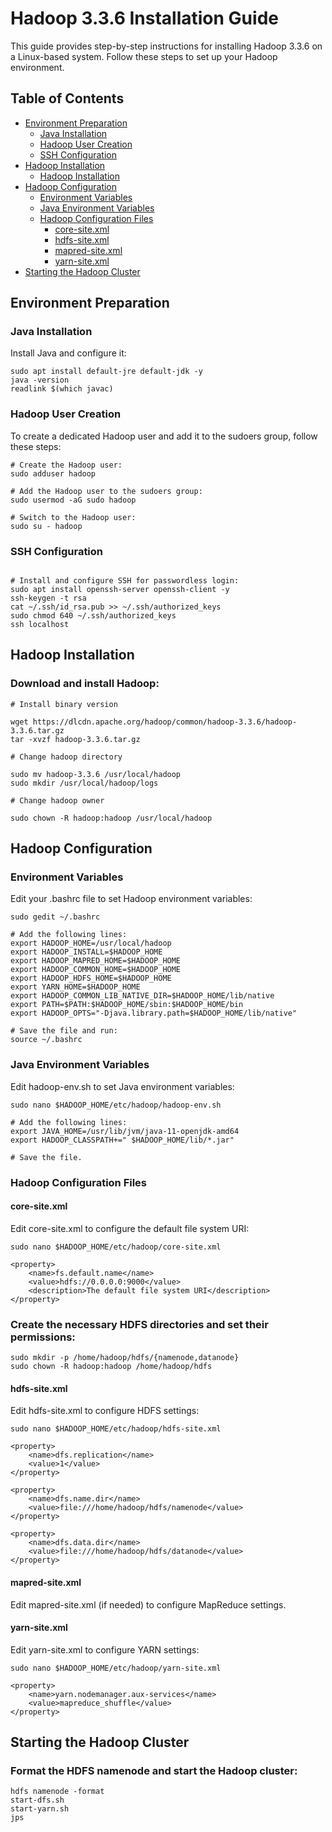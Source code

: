 # Hadoop 3.3.6 Installation Guide

This guide provides step-by-step instructions for installing Hadoop 3.3.6 on a Linux-based system. Follow these steps to set up your Hadoop environment.

## Table of Contents
- [Environment Preparation](#environment-preparation)
  - [Java Installation](#java-installation)
  - [Hadoop User Creation](#hadoop-user-creation)
  - [SSH Configuration](#ssh-configuration)
- [Hadoop Installation](#hadoop-installation)
  - [Hadoop Installation](#download_and_install_Hadoop)
- [Hadoop Configuration](#hadoop-configuration)
  - [Environment Variables](#environment-variables)
  - [Java Environment Variables](#java-environment-variables)
  - [Hadoop Configuration Files](#hadoop-configuration-files)
    - [core-site.xml](#core-site-xml)
    - [hdfs-site.xml](#hdfs-site-xml)
    - [mapred-site.xml](#mapred-site-xml)
    - [yarn-site.xml](#yarn-site-xml)
- [Starting the Hadoop Cluster](#starting-the-hadoop-cluster)

## Environment Preparation

### Java Installation

Install Java and configure it:

```shell
sudo apt install default-jre default-jdk -y
java -version
readlink $(which javac)
```

### Hadoop User Creation

To create a dedicated Hadoop user and add it to the sudoers group, follow these steps:

```shell
# Create the Hadoop user:
sudo adduser hadoop

# Add the Hadoop user to the sudoers group:
sudo usermod -aG sudo hadoop

# Switch to the Hadoop user:
sudo su - hadoop
```

### SSH Configuration
```shell

# Install and configure SSH for passwordless login:
sudo apt install openssh-server openssh-client -y
ssh-keygen -t rsa
cat ~/.ssh/id_rsa.pub >> ~/.ssh/authorized_keys
sudo chmod 640 ~/.ssh/authorized_keys
ssh localhost
```

## Hadoop Installation
### Download and install Hadoop:
```shell
# Install binary version

wget https://dlcdn.apache.org/hadoop/common/hadoop-3.3.6/hadoop-3.3.6.tar.gz
tar -xvzf hadoop-3.3.6.tar.gz

# Change hadoop directory

sudo mv hadoop-3.3.6 /usr/local/hadoop
sudo mkdir /usr/local/hadoop/logs

# Change hadoop owner

sudo chown -R hadoop:hadoop /usr/local/hadoop
```
## Hadoop Configuration
### Environment Variables
Edit your .bashrc file to set Hadoop environment variables:

```shell
sudo gedit ~/.bashrc

# Add the following lines:
export HADOOP_HOME=/usr/local/hadoop
export HADOOP_INSTALL=$HADOOP_HOME
export HADOOP_MAPRED_HOME=$HADOOP_HOME
export HADOOP_COMMON_HOME=$HADOOP_HOME
export HADOOP_HDFS_HOME=$HADOOP_HOME
export YARN_HOME=$HADOOP_HOME
export HADOOP_COMMON_LIB_NATIVE_DIR=$HADOOP_HOME/lib/native
export PATH=$PATH:$HADOOP_HOME/sbin:$HADOOP_HOME/bin
export HADOOP_OPTS="-Djava.library.path=$HADOOP_HOME/lib/native"

# Save the file and run:
source ~/.bashrc
```

### Java Environment Variables
Edit hadoop-env.sh to set Java environment variables:

```shell
sudo nano $HADOOP_HOME/etc/hadoop/hadoop-env.sh

# Add the following lines:
export JAVA_HOME=/usr/lib/jvm/java-11-openjdk-amd64
export HADOOP_CLASSPATH+=" $HADOOP_HOME/lib/*.jar"

# Save the file.
```

### Hadoop Configuration Files
#### core-site.xml
Edit core-site.xml to configure the default file system URI:

```shell
sudo nano $HADOOP_HOME/etc/hadoop/core-site.xml
```
```shell
<property>
    <name>fs.default.name</name>
    <value>hdfs://0.0.0.0:9000</value>
    <description>The default file system URI</description>
</property>
```

### Create the necessary HDFS directories and set their permissions:

```shell
sudo mkdir -p /home/hadoop/hdfs/{namenode,datanode}
sudo chown -R hadoop:hadoop /home/hadoop/hdfs
```

#### hdfs-site.xml
Edit hdfs-site.xml to configure HDFS settings:

```shell
sudo nano $HADOOP_HOME/etc/hadoop/hdfs-site.xml

<property>
    <name>dfs.replication</name>
    <value>1</value>
</property>

<property>
    <name>dfs.name.dir</name>
    <value>file:///home/hadoop/hdfs/namenode</value>
</property>

<property>
    <name>dfs.data.dir</name>
    <value>file:///home/hadoop/hdfs/datanode</value>
</property>
```

#### mapred-site.xml
Edit mapred-site.xml (if needed) to configure MapReduce settings.

#### yarn-site.xml
Edit yarn-site.xml to configure YARN settings:

```shell
sudo nano $HADOOP_HOME/etc/hadoop/yarn-site.xml

<property>
    <name>yarn.nodemanager.aux-services</name>
    <value>mapreduce_shuffle</value>
</property>
```

## Starting the Hadoop Cluster
### Format the HDFS namenode and start the Hadoop cluster:

```shell
hdfs namenode -format
start-dfs.sh
start-yarn.sh
jps
```





